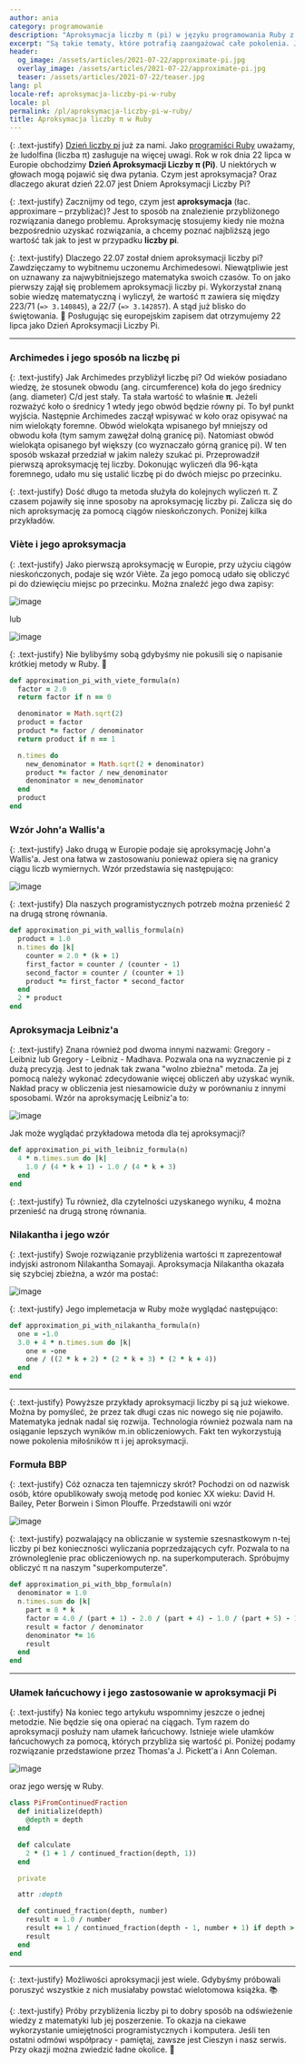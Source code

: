 ```yaml
---
author: ania
category: programowanie
description: "Aproksymacja liczby π (pi) w języku programowania Ruby z okazji Dnia Aproksymacji Liczby π - 3.14"
excerpt: "Są takie tematy, które potrafią zaangażować całe pokolenia. Jednym z nich jest **liczba pi** oraz jej wartość. Jak próbowano i nadal próbuje się rozwiązać jej zagadkę? 🕵️ Czy **Ruby** i programowanie nam w tym pomogą? Sprawdźmy..."
header:
  og_image: /assets/articles/2021-07-22/approximate-pi.jpg
  overlay_image: /assets/articles/2021-07-22/approximate-pi.jpg
  teaser: /assets/articles/2021-07-22/teaser.jpg
lang: pl
locale-ref: aproksymacja-liczby-pi-w-ruby
locale: pl
permalink: /pl/aproksymacja-liczby-pi-w-ruby/
title: Aproksymacja liczby π w Ruby
---
```


{: .text-justify}
[Dzień liczby pi](/pl/liczba-pi-okiem-ruby-developera/) już za nami.
Jako [programiści Ruby](https://fractalsoft.org/pl/zespol) uważamy, że ludolfina (liczba π) zasługuje na więcej uwagi.
Rok w rok dnia 22 lipca w Europie obchodzimy **Dzień Aproksymacji Liczby π (Pi)**.
U niektórych w głowach mogą pojawić się dwa pytania.
Czym jest aproksymacja? Oraz dlaczego akurat dzień 22.07 jest Dniem Aproksymacji Liczby Pi?

{: .text-justify}
Zacznijmy od tego, czym jest **aproksymacja** (łac. approximare – przybliżać)?
Jest to sposób na znalezienie przybliżonego rozwiązania danego problemu.
Aproksymację stosujemy kiedy nie można bezpośrednio uzyskać rozwiązania, a chcemy poznać najbliższą jego wartość tak jak to jest w przypadku **liczby pi**.

{: .text-justify}
Dlaczego 22.07 został dniem aproksymacji liczby pi?
Zawdzięczamy to wybitnemu uczonemu Archimedesowi.
Niewątpliwie jest on uznawany za najwybitniejszego matematyka swoich czasów.
To on jako pierwszy zajął się problemem aproksymacji liczby pi.
Wykorzystał znaną sobie wiedzę matematyczną i wyliczył, że wartość π zawiera się między 223/71 (`=> 3.140845`), a 22/7 (`=> 3.142857`).
A stąd już blisko do świętowania.
🎉
Posługując się europejskim zapisem dat otrzymujemy 22 lipca jako Dzień Aproksymacji Liczby Pi.

----
### Archimedes i jego sposób na liczbę pi

{: .text-justify}
Jak Archimedes przybliżył liczbę pi?
Od wieków posiadano wiedzę, że stosunek obwodu (ang. circumference) koła do jego średnicy (ang. diameter)
C/d jest stały.
Ta stała wartość to właśnie **π**.
Jeżeli rozważyć koło o średnicy 1 wtedy jego obwód będzie równy pi.
To był punkt wyjścia.
Następnie Archimedes zaczął wpisywać w koło oraz opisywać na nim wielokąty foremne.
Obwód wielokąta wpisanego był mniejszy od obwodu koła (tym samym zawężał dolną granicę pi).
Natomiast obwód wielokąta opisanego był większy (co wyznaczało górną granicę pi).
W ten sposób wskazał przedział w jakim należy szukać pi.
Przeprowadził pierwszą aproksymację tej liczby.
Dokonując wyliczeń dla 96-kąta foremnego, udało mu się ustalić liczbę pi do dwóch miejsc po przecinku.

{: .text-justify}
Dość długo ta metoda służyła do kolejnych wyliczeń π.
Z czasem pojawiły się inne sposoby na aproksymację liczby pi.
Zalicza się do nich aproksymację za pomocą ciągów nieskończonych.
Poniżej kilka przykładów.

### Viète i jego aproksymacja

{: .text-justify}
Jako pierwszą aproksymację w Europie, przy użyciu ciągów nieskończonych, podaje się wzór Viète.
Za jego pomocą udało się obliczyć pi do dziewięciu miejsc po przecinku.
Można znaleźć jego dwa zapisy:

![image](/assets/articles/2021-07-22/viete_alternative.png)

lub

![image](/assets/articles/2021-07-22/viete.png)

{: .text-justify}
Nie bylibyśmy sobą gdybyśmy nie pokusili się o napisanie krótkiej metody w Ruby.
💎

```ruby
def approximation_pi_with_viete_formula(n)
  factor = 2.0
  return factor if n == 0

  denominator = Math.sqrt(2)
  product = factor
  product *= factor / denominator
  return product if n == 1

  n.times do
    new_denominator = Math.sqrt(2 + denominator)
    product *= factor / new_denominator
    denominator = new_denominator
  end
  product
end
```

### Wzór John'a Wallis'a

{: .text-justify}
Jako drugą w Europie podaje się aproksymację John'a Wallis'a.
Jest ona łatwa w zastosowaniu ponieważ opiera się na granicy ciągu liczb wymiernych.
Wzór przedstawia się następująco:

![image](/assets/articles/2021-07-22/wallis.png)

{: .text-justify}
Dla naszych programistycznych potrzeb można przenieść 2 na drugą stronę równania.

```ruby
def approximation_pi_with_wallis_formula(n)
  product = 1.0
  n.times do |k|
    counter = 2.0 * (k + 1)
    first_factor = counter / (counter - 1)
    second_factor = counter / (counter + 1)
    product *= first_factor * second_factor
  end
  2 * product
end
```

### Aproksymacja Leibniz'a

{: .text-justify}
Znana również pod dwoma innymi nazwami: Gregory - Leibniz lub Gregory - Leibniz - Madhava.
Pozwala ona na wyznaczenie pi z dużą precyzją.
Jest to jednak tak zwana "wolno zbieżna" metoda.
Za jej pomocą należy wykonać zdecydowanie więcej obliczeń aby uzyskać wynik.
Nakład pracy w obliczenia jest niesamowicie duży w porównaniu z innymi sposobami.
Wzór na aproksymację Leibniz'a to:

![image](/assets/articles/2021-07-22/leibniz.png)

Jak może wyglądać przykładowa metoda dla tej aproksymacji?

``` ruby
def approximation_pi_with_leibniz_formula(n)
  4 * n.times.sum do |k|
    1.0 / (4 * k + 1) - 1.0 / (4 * k + 3)
  end
end
```
{: .text-justify}
Tu również, dla czytelności uzyskanego wyniku, 4 można przenieść na drugą stronę równania.

### Nilakantha i jego wzór

{: .text-justify}
Swoje rozwiązanie przybliżenia wartości π zaprezentował indyjski astronom Nilakantha Somayaji.
Aproksymacja Nilakantha okazała się szybciej zbieżna, a wzór ma postać:

![image](/assets/articles/2021-07-22/nilakantha.png)

{: .text-justify}
Jego implemetacja w Ruby może wyglądać następująco:

```ruby
def approximation_pi_with_nilakantha_formula(n)
  one = -1.0
  3.0 + 4 * n.times.sum do |k|
    one = -one
    one / ((2 * k + 2) * (2 * k + 3) * (2 * k + 4))
  end
end
```

----

{: .text-justify}
Powyższe przykłady aproksymacji liczby pi są już wiekowe.
Można by pomyśleć, że przez tak długi czas nic nowego się nie pojawiło.
Matematyka jednak nadal się rozwija.
Technologia również pozwala nam na osiąganie lepszych wyników m.in  obliczeniowych.
Fakt ten wykorzystują nowe pokolenia miłośników π i jej aproksymacji.

### Formuła BBP

{: .text-justify}
Cóż oznacza ten tajemniczy skrót?
Pochodzi on od nazwisk osób, które opublikowały swoją metodę pod koniec XX wieku: David H. Bailey, Peter Borwein i Simon Plouffe.
Przedstawili oni wzór

![image](/assets/articles/2021-07-22/bbp-formula.gif)

{: .text-justify}
pozwalający na obliczanie w systemie szesnastkowym n-tej liczby pi bez konieczności wyliczania poprzedzających cyfr.
Pozwala to na zrównoleglenie prac obliczeniowych np. na superkomputerach.
Spróbujmy obliczyć π na naszym "superkomputerze".

```ruby
def approximation_pi_with_bbp_formula(n)
  denominator = 1.0
  n.times.sum do |k|
    part = 8 * k
    factor = 4.0 / (part + 1) - 2.0 / (part + 4) - 1.0 / (part + 5) - 1.0 / (part + 6)
    result = factor / denominator
    denominator *= 16
    result
  end
end
```

----

### Ułamek łańcuchowy i jego zastosowanie w aproksymacji Pi

{: .text-justify}
Na koniec tego artykułu wspomnimy jeszcze o jednej metodzie.
Nie będzie się ona opierać na ciągach.
Tym razem do aproksymacji posłuży nam ułamek łańcuchowy.
Istnieje wiele ułamków łańcuchowych za pomocą, których przybliża się wartość pi.
Poniżej podamy rozwiązanie przedstawione przez Thomas'a J. Pickett'a i Ann Coleman.

![image](/assets/articles/2021-07-22/thomas-ann.gif)

oraz jego wersję w Ruby.
```ruby
class PiFromContinuedFraction
  def initialize(depth)
    @depth = depth
  end

  def calculate
    2 * (1 + 1 / continued_fraction(depth, 1))
  end

  private

  attr :depth

  def continued_fraction(depth, number)
    result = 1.0 / number
    result += 1 / continued_fraction(depth - 1, number + 1) if depth > 0
    result
  end
end
```

----

{: .text-justify}
Możliwości aproksymacji jest wiele.
Gdybyśmy próbowali poruszyć wszystkie z nich musiałaby powstać wielotomowa książka.
📚

{: .text-justify}
Próby przybliżenia liczby pi to dobry sposób na odświeżenie wiedzy z matematyki lub jej poszerzenie.
To okazja na ciekawe wykorzystanie umiejętności programistycznych i komputera.
Jeśli ten ostatni odmówi współpracy - pamiętaj, zawsze jest Cieszyn i nasz serwis.
Przy okazji można zwiedzić ładne okolice.
🚶
